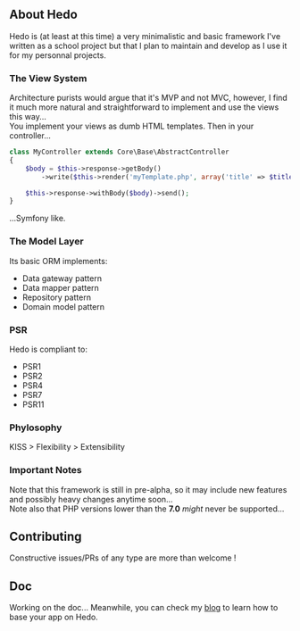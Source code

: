 ## About Hedo

Hedo is (at least at this time) a very minimalistic and basic framework I've written as a school project but that I plan to maintain and develop as I use it for my personnal projects.<br />

### The View System

Architecture purists would argue that it's MVP and not MVC, however, I find it much more natural and straightforward to implement and use the views this way...<br />
You implement your views as dumb HTML templates. Then in your controller...

```php
class MyController extends Core\Base\AbstractController
{
	$body = $this->response->getBody()
		->write($this->render('myTemplate.php', array('title' => $title)));

	$this->response->withBody($body)->send();
}
```

...Symfony like.

### The Model Layer

Its basic ORM implements:

 - Data gateway pattern
 - Data mapper pattern
 - Repository pattern
 - Domain model pattern

### PSR

Hedo is compliant to:

 - PSR1
 - PSR2
 - PSR4
 - PSR7
 - PSR11

### Phylosophy

KISS > Flexibility > Extensibility

### Important Notes

Note that this framework is still in pre-alpha, so it may include new features and possibly heavy changes anytime soon...<br />
Note also that PHP versions lower than the **7.0** *might* never be supported...

## Contributing

Constructive issues/PRs of any type are more than welcome !

## Doc

Working on the doc... Meanwhile, you can check my [blog](https://github.com/opportus/blog) to learn how to base your app on Hedo.
